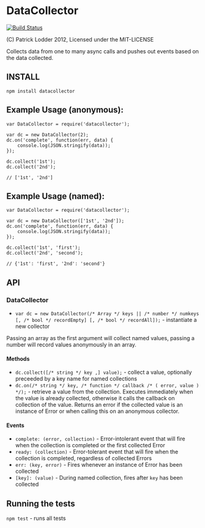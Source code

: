 DataCollector
=============

[![Build Status](https://secure.travis-ci.org/patricklodder/node-datacollector.png)](http://travis-ci.org/patricklodder/node-datacollector)

(C) Patrick Lodder 2012, Licensed under the MIT-LICENSE

Collects data from one to many async calls and pushes out events based on the data collected.

INSTALL
-------
`npm install datacollector`

## Example Usage (anonymous):

	var DataCollector = require('datacollector');
	
	var dc = new DataCollector(2);
	dc.on('complete', function(err, data) {
		console.log(JSON.stringify(data));
	});
	
	dc.collect('1st');
	dc.collect('2nd');
	
	// ['1st', '2nd']

## Example Usage (named):

	var DataCollector = require('datacollector');
	
	var dc = new DataCollector(['1st', '2nd']);
	dc.on('complete', function(err, data) {
		console.log(JSON.stringify(data));
	});	

	dc.collect('1st', 'first');
	dc.collect('2nd', 'second');
	
	// {'1st': 'first', '2nd': 'second'}

API
---

### DataCollector

* `var dc = new DataCollector(/* Array */ keys || /* number */ numkeys [, /* bool */ recordEmpty] [, /* bool */ recordAll]);` - instantiate a new collector

Passing an array as the first argument will collect named values, passing a number will record values anonymously in an array.

#### Methods

* `dc.collect([/* string */ key ,] value);` - collect a value, optionally preceeded by a key name for named collections
* `dc.on(/* string */ key, /* function */ callback /* ( error, value ) */);` - retrieve a value from the collection. Executes immediately when the value is already collected, otherwise it calls the callback on collection of the value. Returns an error if the collected value is an instance of Error or when calling this on an anonymous collector.

#### Events

* `complete: (error, collection)` - Error-intolerant event that will fire when the collection is completed or the first collected Error
* `ready: (collection)` - Error-tolerant event that will fire when the collection is completed, regardless of collected Errors
* `err: (key, error)` - Fires whenever an instance of Error has been collected
* `[key]: (value)` - During named collection, fires after `key` has been collected

Running the tests
-----------------
`npm test` - runs all tests
